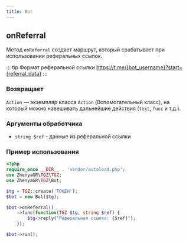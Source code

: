 ```yaml
---
title: Bot
---
```


## onReferral
Метод `onReferral` создает маршрут, который срабатывает при использовании реферальных ссылок.

::: tip Формат реферальной ссылки
https://t.me/{bot_username}?start={referral_data}
:::

### Возвращает
`Action` — экземпляр класса `Action` (Вспомогательный класс), на который можно навешивать дальнейшие действия (`text`, `func` и т.д.).

### Аргументы обработчика
- `string $ref` - данные из реферальной ссылки

### Пример использования
```php
<?php
require_once __DIR__ . 'vendor/autoload.php';
use ZhenyaGR\TGZ\TGZ;
use ZhenyaGR\TGZ\Bot;

$tg = TGZ::create('ТОКЕН');
$bot = new Bot($tg);

$bot->onReferral()
    ->func(function(TGZ $tg, string $ref) {
        $tg->reply("Реферальная ссылка: {$ref}"); 
    });

$bot->run();
```